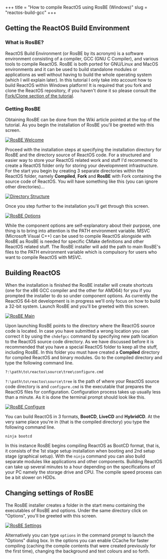 +++
title = "How to compile ReactOS using RosBE (Windows)"
slug = "reactos-build-gcc"
+++

## Getting the ReactOS Build Environment

### What is RosBE?

ReactOS Build Environment (or RosBE by its acronym) is a software environment consisting of a compiler, GCC (GNU C Compiler), and various tools to compile ReactOS. RosBE is both ported for GNU/Linux and MacOS environments and it can be used to build standalone modules or applications as well without having to build the whole operating system (which I will explain later). In this tutorial I only take into account how to build ReactOS within Windows platform! It is required that you fork and clone the ReactOS repository, if you haven't done it so please consult the [Fork/Clone section of the tutorial](../pages/reactos-contributing.html#git-fork-clone).

### Getting RosBE

Obtaining RosBE can be done from the Wiki article pointed at the top of the tutorial. As you begin the installation of RosBE you'll be greeted with this screen.

[![RosBE Welcome](../images/reactos-build-gcc/welcome.png)](../images/reactos-build-gcc/welcome.png)

Proceed with the installation steps at specifying the installation directory for RosBE and the directory source of ReactOS code. For a structured and easier way to store your ReactOS related work and stuff I'd recommend to create a ReactOS folder only for storing your developmnent infrastructure. For the start you begin by creating 3 separate directories within the ReactOS folder, namely **Compiled**, **Fork** and **RosBE** with Fork containing the source code of ReactOS. You will have something like this (you can ignore other directories)...

[![Directory Structure](../images/reactos-build-gcc/rosbe-dir.png)](../images/reactos-build-gcc/rosbe-dir.png)

Once you step further to the installation you'll get through this screen.

[![RosBE Options](../images/reactos-build-gcc/rosbe-options.png)](../images/reactos-build-gcc/rosbe-options.png)

While the component options are self-explanatory about their purpose, one thing is to bring into attention is the PATH environment variable. MSVC (Microsoft Visual C++) can be used to compile ReactOS alongside with RosBE as RosBE is needed for specific CMake definitions and other ReactOS related stuff. The RosBE installer will add the path to main RosBE's files to the PATH environment variable which is compulsory for users who want to compile ReactOS with MSVC.

## Building ReactOS

When the installation is finished the RosBE installer will create shortcuts (one for the x86 GCC compiler and the other for AMD64) for you if you prompted the installer to do so under component options. As currently the ReactOS 64-bit development is in progress we'll only focus on how to build a 32-bit system. Launch RosBE and you'll be greeted with this screen.

[![RosBE Main](../images/reactos-build-gcc/rosbe-screen.png)](../images/reactos-build-gcc/rosbe-screen.png)

Upon launching RosBE points to the directory where the ReactOS source code is located. In case you have submitted a wrong location you can correct it by using the `chdefgcc` command by specifying new path location to the ReactOS source code directory. As we have discussed before it is recommended that you have a special ReactOS folder to keep all the stuff, including RosBE. In this folder you must have created a **Compiled** directory for compiled ReactOS and binary modules. Go to the compiled directory and type the following command line.

`?:\path\to\reactos\source\tree\configure.cmd`

`?:\path\to\reactos\source\tree` is the path of where your ReactOS source code directory is and `configure.cmd` is the executable that prepares the ReactOS files for configuration. Configuration process takes up usually less than a minute. As it is done the terminal prompt should look like this.

[![RosBE Configure](../images/reactos-build-gcc/rosbe-configure.png)](../images/reactos-build-gcc/rosbe-configure.png)

You can build ReactOS in 3 formats, **BootCD**, **LiveCD** and **HybridCD**. At the very same place you're in (that is the compiled directory) you type the following command line.

`ninja bootcd`

In this instance RosBE begins compiling ReactOS as BootCD format, that is, it consists of the 1st stage setup installation when booting and 2nd setup stage (graphical setup). With the `ninja` command you can also build separate modules like applications and other components. Building ReactOS can take up several minutes to a hour depending on the specifications of your PC namely the storage drive and CPU. The compile speed process can be a bit slower on HDDs.

## Changing settings of RosBE

The RosBE installer creates a folder in the start menu containing the executables of RosBE and options. Under the same directory click on "Options", you'll be greeted with this screen.

[![RosBE Settings](../images/reactos-build-gcc/rosbe-settings.png)](../images/reactos-build-gcc/rosbe-settings.png)

Alternatively you can type `options` in the command prompt to launch the "Options" dialog box. In the options you can enable CCache for faster compiling (caching the compile contents that were created previously for the first time), changing the background and text colours and so forth.